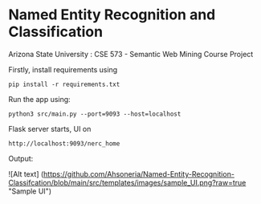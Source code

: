 # Named Entity Recognition and Classification
Arizona State University : CSE 573 - Semantic Web Mining
Course Project

Firstly, install requirements using

```pip install -r requirements.txt```
  

Run the app using:

```python3 src/main.py --port=9093 --host=localhost```

Flask server starts, UI on 

```http://localhost:9093/nerc_home```

Output:

![Alt text] (https://github.com/Ahsoneria/Named-Entity-Recognition-Classifcation/blob/main/src/templates/images/sample_UI.png?raw=true "Sample UI")
